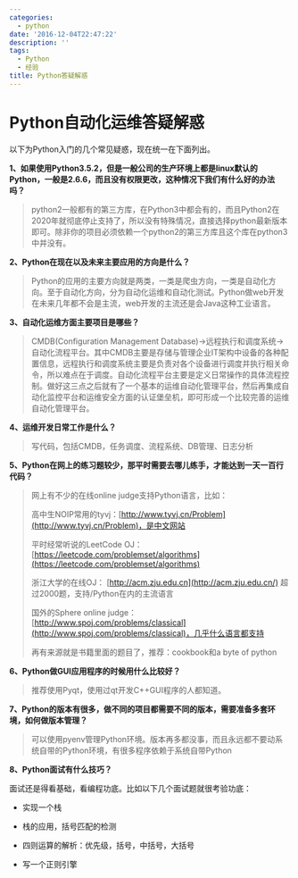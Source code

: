 ```yaml
---
categories:
  - python
date: '2016-12-04T22:47:22'
description: ''
tags:
  - Python
  - 经验
title: Python答疑解惑
---
```




# Python自动化运维答疑解惑

以下为Python入门的几个常见疑惑，现在统一在下面列出。

**1、如果使用Python3.5.2，但是一般公司的生产环境上都是linux默认的Python，一般是2.6.6，而且没有权限更改，这种情况下我们有什么好的办法吗？**

>  python2一般都有的第三方库，在Python3中都会有的，而且Python2在2020年就彻底停止支持了，所以没有特殊情况，直接选择python最新版本即可。除非你的项目必须依赖一个python2的第三方库且这个库在python3中并没有。

**2、Python在现在以及未来主要应用的方向是什么？**

> Python的应用的主要方向就是两类，一类是爬虫方向，一类是自动化方向。至于自动化方向，分为自动化运维和自动化测试。Python做web开发在未来几年都不会是主流，web开发的主流还是会Java这种工业语言。
<!--more-->

**3、自动化运维方面主要项目是哪些？**

> CMDB(Configuration Management Database)->远程执行和调度系统->自动化流程平台。其中CMDB主要是存储与管理企业IT架构中设备的各种配置信息，远程执行和调度系统主要是负责对各个设备进行调度并执行相关命令，所以难点在于调度。自动化流程平台主要是定义日常操作的具体流程控制。做好这三点之后就有了一个基本的运维自动化管理平台，然后再集成自动化监控平台和运维安全方面的认证堡垒机，即可形成一个比较完善的运维自动化管理平台。

**4、运维开发日常工作是什么？**

> 写代码，包括CMDB，任务调度、流程系统、DB管理、日志分析

**5、Python在网上的练习题较少，那平时需要去哪儿练手，才能达到一天一百行代码？**

> 网上有不少的在线online judge支持Python语言，比如：
>
> 高中生NOIP常用的tyvj：[http://www.tyvj.cn/Problem](http://www.tyvj.cn/Problem)，是中文网站
>
> 平时经常听说的LeetCode OJ：[https://leetcode.com/problemset/algorithms](https://leetcode.com/problemset/algorithms)
>
> 浙江大学的在线OJ： [http://acm.zju.edu.cn](http://acm.zju.edu.cn/) 超过2000题，支持/Python在内的主流语言
>
> 国外的Sphere online judge：[http://www.spoj.com/problems/classical](http://www.spoj.com/problems/classical)，几乎什么语言都支持
>
> 再有来源就是书籍里面的题目了，推荐：cookbook和a byte of python

**6、Python做GUI应用程序的时候用什么比较好？**

> 推荐使用Pyqt，使用过qt开发C++GUI程序的人都知道。

**7、Python的版本有很多，做不同的项目都需要不同的版本，需要准备多套环境，如何做版本管理？**

> 可以使用pyenv管理Python环境。版本再多都没事，而且永远都不要动系统自带的Python环境，有很多程序依赖于系统自带Python

**8、Python面试有什么技巧？**

面试还是得看基础，看编程功底。比如以下几个面试题就很考验功底：

- 实现一个栈


- 栈的应用，括号匹配的检测


- 四则运算的解析：优先级，括号，中括号，大括号


- 写一个正则引擎